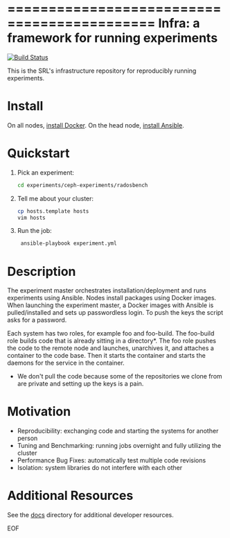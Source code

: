 ============================================
Infra: a framework for running experiments
============================================

[![Build Status](https://travis-ci.org/systemslab/infra.svg?branch=master)](https://travis-ci.org/systemslab/infra)

This is the SRL's infrastructure repository for reproducibly running experiments.

Install
======

On all nodes, [install Docker](https://docs.docker.com/engine/installation/). On the head node, [install Ansible](http://docs.ansible.com/ansible/intro_installation.html).

Quickstart
==========

1. Pick an experiment:

   ```bash
   cd experiments/ceph-experiments/radosbench
   ```

2. Tell me about your cluster:

   ```bash
   cp hosts.template hosts
   vim hosts
   ```

3. Run the job:

    ```bash
     ansible-playbook experiment.yml
     ```

Description
===========

The experiment master orchestrates installation/deployment and runs experiments using Ansible. Nodes install packages using Docker images. When launching the experiment master, a Docker images with Ansible is pulled/installed and sets up passwordless login. To push the keys the script asks for a password.

Each system has two roles, for example foo and foo-build. The foo-build role builds code that is already sitting in a directory*. The foo role pushes the code to the remote node and launches, unarchives it, and attaches a container to the code base. Then it starts the container and starts the daemons for the service in the container.

* We don't pull the code because some of the repositories we clone from are private and setting up the keys is a pain.

Motivation
==========

- Reproducibility: exchanging code and starting the systems for another person
- Tuning and Benchmarking: running jobs overnight and fully utilizing the cluster
- Performance Bug Fixes: automatically test multiple code revisions
- Isolation: system libraries do not interfere with each other

Additional Resources
====================

See the [docs](docs) directory for additional developer resources.

EOF
